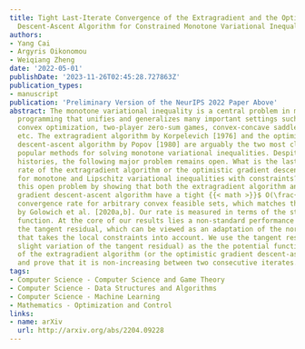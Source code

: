 ```yaml
---
title: Tight Last-Iterate Convergence of the Extragradient and the Optimistic Gradient
  Descent-Ascent Algorithm for Constrained Monotone Variational Inequalities
authors:
- Yang Cai
- Argyris Oikonomou
- Weiqiang Zheng
date: '2022-05-01'
publishDate: '2023-11-26T02:45:28.727863Z'
publication_types:
- manuscript
publication: 'Preliminary Version of the NeurIPS 2022 Paper Above'
abstract: The monotone variational inequality is a central problem in mathematical
  programming that unifies and generalizes many important settings such as smooth
  convex optimization, two-player zero-sum games, convex-concave saddle point problems,
  etc. The extragradient algorithm by Korpelevich [1976] and the optimistic gradient
  descent-ascent algorithm by Popov [1980] are arguably the two most classical and
  popular methods for solving monotone variational inequalities. Despite their long
  histories, the following major problem remains open. What is the last-iterate convergence
  rate of the extragradient algorithm or the optimistic gradient descent-ascent algorithm
  for monotone and Lipschitz variational inequalities with constraints? We resolve
  this open problem by showing that both the extragradient algorithm and the optimistic
  gradient descent-ascent algorithm have a tight {{< math >}}$ O(\frac{1}{\sqrt{T}}) ${{< /math >}} last-iterate
  convergence rate for arbitrary convex feasible sets, which matches the lower bound
  by Golowich et al. [2020a,b]. Our rate is measured in terms of the standard gap
  function. At the core of our results lies a non-standard performance measure --
  the tangent residual, which can be viewed as an adaptation of the norm of the operator
  that takes the local constraints into account. We use the tangent residual (or a
  slight variation of the tangent residual) as the the potential function in our analysis
  of the extragradient algorithm (or the optimistic gradient descent-ascent algorithm)
  and prove that it is non-increasing between two consecutive iterates.
tags:
- Computer Science - Computer Science and Game Theory
- Computer Science - Data Structures and Algorithms
- Computer Science - Machine Learning
- Mathematics - Optimization and Control
links:
- name: arXiv
  url: http://arxiv.org/abs/2204.09228
---
```


